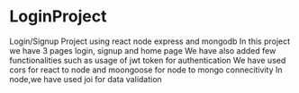 # LoginProject
Login/Signup Project using react node express and mongodb
In this project we have 3 pages login, signup and home page
We have also added few functionalities such as usage of jwt token for authentication 
We have used cors for react to node and moongoose for node to mongo connecitivity
In node,we have used joi for data validation

